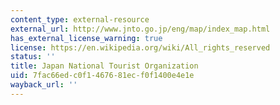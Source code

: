 ```yaml
---
content_type: external-resource
external_url: http://www.jnto.go.jp/eng/map/index_map.html
has_external_license_warning: true
license: https://en.wikipedia.org/wiki/All_rights_reserved
status: ''
title: Japan National Tourist Organization
uid: 7fac66ed-c0f1-4676-81ec-f0f1400e4e1e
wayback_url: ''
---
```


